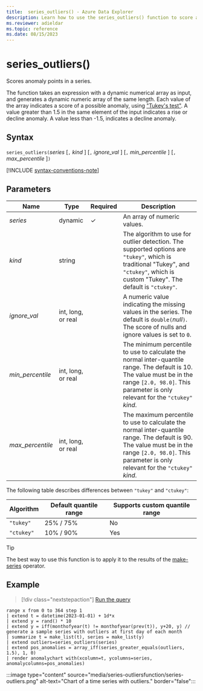 ```yaml
---
title:  series_outliers() - Azure Data Explorer
description: Learn how to use the series_outliers() function to score anomaly points in a series.
ms.reviewer: adieldar
ms.topic: reference
ms.date: 08/15/2023
---
```

# series_outliers()

Scores anomaly points in a series.

The function takes an expression with a dynamic numerical array as input, and generates a dynamic numeric array of the same length. Each value of the array indicates a score of a possible anomaly, using ["Tukey's test"](https://en.wikipedia.org/wiki/Outlier#Tukey's_fences). A value greater than 1.5 in the same element of the input indicates a rise or decline anomaly. A value less than -1.5, indicates a decline anomaly.

## Syntax

`series_outliers(`*series* [`,` *kind* ] [`,` *ignore_val* ] [`,` *min_percentile* ] [`,` *max_percentile* ]`)`

[!INCLUDE [syntax-conventions-note](../../includes/syntax-conventions-note.md)]

## Parameters

| Name | Type | Required | Description |
|--|--|--|--|
| *series* | dynamic | &check; | An array of numeric values.|
| *kind* | string | | The algorithm to use for outlier detection. The supported options are `"tukey"`, which is traditional "Tukey", and  `"ctukey"`, which is custom "Tukey". The default is `"ctukey"`.|
| *ignore_val* | int, long, or real | | A numeric value indicating the missing values in the series. The default is `double(`*null*`)`. The score of nulls and ignore values is set to `0`.|
| *min_percentile* | int, long, or real | | The minimum percentile to use to calculate the normal inter-quantile range. The default is 10. The value must be in the range `[2.0, 98.0]`. This parameter is only relevant for the `"ctukey"` *kind*.|
| *max_percentile* | int, long, or real | | The maximum percentile to use to calculate the normal inter-quantile range. The default is 90. The value must be in the range `[2.0, 98.0]`. This parameter is only relevant for the `"ctukey"` *kind*.|

The following table describes differences between `"tukey"` and `"ctukey"`:

| Algorithm | Default quantile range | Supports custom quantile range |
|-----------|----------------------- |--------------------------------|
| `"tukey"` | 25% / 75%              | No                             |
| `"ctukey"`| 10% / 90%              | Yes                            |

> [!TIP]
> The best way to use this function is to apply it to the results of the [make-series](make-series-operator.md) operator.

## Example

> [!div class="nextstepaction"]
> <a href="https://dataexplorer.azure.com/clusters/https%3a%2f%2fhelp.kusto.windows.net/databases/Samples?query=H4sIAAAAAAAEAF2Q0U6EMBBF3038h%2bsb7KILu%2bob30ImMCyNtMXpoGD8eLvLYtCkaTrT2zP3VsidGRNa8RY51OP0%2boygPKDA%2fd03eFJ2DRQlGlJWYzk55sfTY17ElWKPotlNG%2bUclUKuSVLsUOT%2fbkzbJtY77Xw7M0miKR5KbDuD8Edspxnm%2fTGPe4rDAWd2LHE%2bCIHs0DMCi%2bGAT6Md%2fKi9YQkgRWskaPQ6w7dgqruFfvERRmtJzBdf41h646o3QeO0bMVt23O6Mb%2bOKBdhtdbJUm%2blgw8VOW%2bpX4gkQnN1SX57exaOUaTi95H6kKyoDMXTS7RSZMivPIk0Fiysue5I9Jo3mWrfj9aVGr9nOa6%2bsl%2f1rf3HTKT%2bAI%2bfv2rxAQAA" target="_blank">Run the query</a>

```kusto
range x from 0 to 364 step 1 
| extend t = datetime(2023-01-01) + 1d*x
| extend y = rand() * 10
| extend y = iff(monthofyear(t) != monthofyear(prev(t)), y+20, y) // generate a sample series with outliers at first day of each month
| summarize t = make_list(t), series = make_list(y)
| extend outliers=series_outliers(series)
| extend pos_anomalies = array_iff(series_greater_equals(outliers, 1.5), 1, 0)
| render anomalychart with(xcolumn=t, ycolumns=series, anomalycolumns=pos_anomalies)
```

:::image type="content" source="media/series-outliersfunction/series-outliers.png" alt-text="Chart of a time series with outliers." border="false":::
